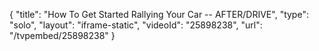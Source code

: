 {
    "title": "How To Get Started Rallying Your Car -- AFTER\/DRIVE",
    "type": "solo",
    "layout": "iframe-static",
    "videoId": "25898238",
    "url": "\/tvpembed\/25898238"
}